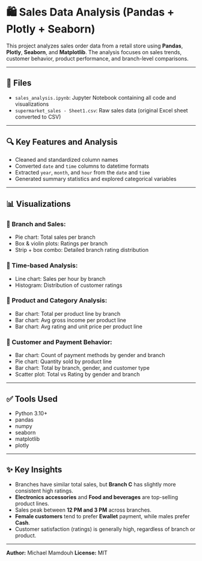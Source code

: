 # 🛍️ Sales Data Analysis (Pandas + Plotly + Seaborn)

This project analyzes sales order data from a retail store using **Pandas**, **Plotly**, **Seaborn**, and **Matplotlib**. The analysis focuses on sales trends, customer behavior, product performance, and branch-level comparisons.

---

## 📁 Files

* `sales_analysis.ipynb`: Jupyter Notebook containing all code and visualizations
* `supermarket_sales - Sheet1.csv`: Raw sales data (original Excel sheet converted to CSV)

---

## 🔍 Key Features and Analysis

* Cleaned and standardized column names
* Converted `date` and `time` columns to datetime formats
* Extracted `year`, `month`, and `hour` from the `date` and `time`
* Generated summary statistics and explored categorical variables

---

## 📊 Visualizations

### 🔹 Branch and Sales:

* Pie chart: Total sales per branch
* Box & violin plots: Ratings per branch
* Strip + box combo: Detailed branch rating distribution

### 🔹 Time-based Analysis:

* Line chart: Sales per hour by branch
* Histogram: Distribution of customer ratings

### 🔹 Product and Category Analysis:

* Bar chart: Total per product line by branch
* Bar chart: Avg gross income per product line
* Bar chart: Avg rating and unit price per product line

### 🔹 Customer and Payment Behavior:

* Bar chart: Count of payment methods by gender and branch
* Pie chart: Quantity sold by product line
* Bar chart: Total by branch, gender, and customer type
* Scatter plot: Total vs Rating by gender and branch

---

## ✅ Tools Used

* Python 3.10+
* pandas
* numpy
* seaborn
* matplotlib
* plotly

---

## ✨ Key Insights

* Branches have similar total sales, but **Branch C** has slightly more consistent high ratings.
* **Electronics accessories** and **Food and beverages** are top-selling product lines.
* Sales peak between **12 PM and 3 PM** across branches.
* **Female customers** tend to prefer **Ewallet** payment, while males prefer **Cash**.
* Customer satisfaction (ratings) is generally high, regardless of branch or product.

---

**Author:** Michael Mamdouh
**License:** MIT
